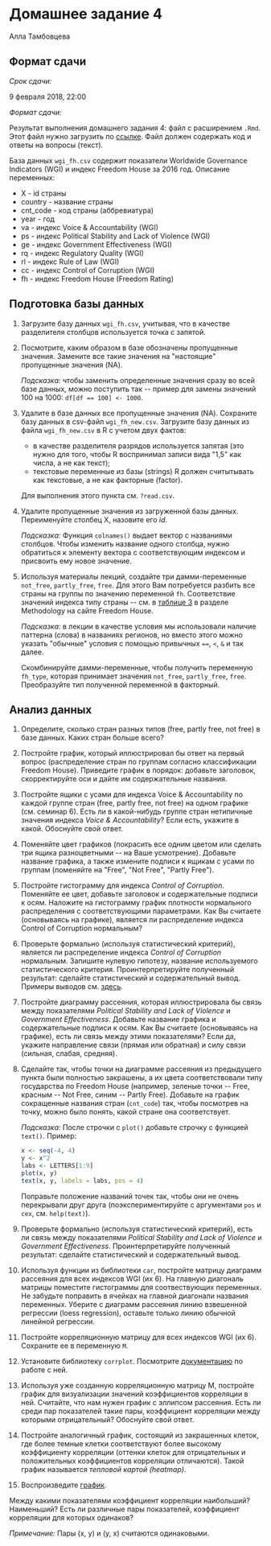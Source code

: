 Домашнее задание 4
================
Алла Тамбовцева

Формат сдачи
------------

*Срок сдачи:*

9 февраля 2018, 22:00

*Формат сдачи:*

Результат выполнения домашнего задания 4: файл с расширением `.Rmd`. Этот файл нужно загрузить по [ссылке](https://www.dropbox.com/request/YKbzyFqnMR7PL9Bwv4RG). Файл должен содержать код и ответы на вопросы (текст).

База данных `wgi_fh.csv` содержит показатели Worldwide Governance Indicators (WGI) и индекс Freedom House за 2016 год. Описание переменных:

-   X - id страны
-   country - название страны
-   cnt\_code - код страны (аббревиатура)
-   year - год
-   va - индекс Voice & Accountability (WGI)
-   ps - индекс Political Stability and Lack of Violence (WGI)
-   ge - индекс Government Effectiveness (WGI)
-   rq - индекс Regulatory Quality (WGI)
-   rl - индекс Rule of Law (WGI)
-   cc - индекс Control of Corruption (WGI)
-   fh - индекс Freedom House (Freedom Rating)

Подготовка базы данных
----------------------

1.  Загрузите базу данных `wgi_fh.csv`, учитывая, что в качестве разделителя столбцов используется точка с запятой.

2.  Посмотрите, каким образом в базе обозначены пропущенные значения. Замените все такие значения на "настоящие" пропущенные значения (NA).

    *Подсказка:* чтобы заменить определенные значения сразу во всей базе данных, можно поступить так -- пример для замены значений 100 на 1000: `df[df == 100] <- 1000`.

3.  Удалите в базе данных все пропущенные значения (NA). Сохраните базу данных в csv-файл `wgi_fh_new.csv`. Загрузите базу данных из файла `wgi_fh_new.csv` в R с учетом двух фактов:

    -   в качестве разделителя разрядов используется запятая (это нужно для того, чтобы R воспринимал записи вида "1,5" как числа, а не как текст);
    -   текстовые переменные из базы (strings) R должен считытывать как текстовые, а не как факторные (factor).

    Для выполнения этого пункта см. `?read.csv`.

4.  Удалите пропущенные значения из загруженной базы данных. Переименуйте столбец X, назовите его *id*.

    *Подсказка:* Функция `colnames()` выдает вектор с названиями столбцов. Чтобы изменить название одного столбца, нужно обратиться к элементу вектора с соответствующим индексом и присвоить ему новое значение.

5.  Используя материалы лекций, создайте три дамми-переменные `not_free`, `partly_free`, `free`. Для этого Вам потребуется разбить все страны на группы по значению переменной `fh`. Соответствие значений индекса типу страны -- см. в [таблице 3](https://freedomhouse.org/report/freedom-world-2016/methodology) в разделе Methodology на сайте Freedom House.

    *Подсказка:* в лекции в качестве условия мы использовали наличие паттерна (слова) в названиях регионов, но вместо этого можно указать "обычные" условия с помощью привычных `==`, `<`, `&` и так далее.

    Скомбинируйте дамми-переменные, чтобы получить переменную `fh_type`, которая принимает значения `not_free`, `partly_free`, `free`. Преобразуйте тип полученной переменной в факторный.

Анализ данных
-------------

1.  Определите, сколько стран разных типов (free, partly free, not free) в базе данных. Каких стран больше всего?

2.  Постройте график, который иллюстрировал бы ответ на первый вопрос (распределение стран по группам согласно классификации Freedom House). Приведите график в порядок: добавьте заголовок, скорректируйте оси и дайте им содержательные названия.

3.  Постройте ящики с усами для индекса Voice & Accountability по каждой группе стран (free, partly free, not free) на одном графике (см. семинар 6). Есть ли в какой-нибудь группе стран нетипичные значения индекса *Voice & Accountability*? Если есть, укажите в какой. Обоснуйте свой ответ.

4.  Поменяйте цвет графиков (покрасить все одним цветом или сделать три ящика разноцветными -- на Ваше усмотрение). Добавьте название графика, а также измените подписи к ящикам с усами по группам (поменяйте на "Free", "Not Free", "Partly Free").

5.  Постройте гистограмму для индекса *Control of Corruption*. Поменяйте ее цвет, добавьте заголовок и содержательные подписи к осям. Наложите на гистограмму график плотности нормального распределения с соответствующими параметрами. Как Вы считаете (основываясь на графике), является ли распределение индекса Control of Corruption нормальным?

6.  Проверьте формально (используя статистический критерий), является ли распределение индекса *Control of Corruption* нормальным. Запишите нулевую гипотезу, название используемого статистического критерия. Проинтерпретируйте полученный результат: сделайте статистический и содержательный вывод. Примеры выводов см. [здесь](https://github.com/allatambov/R-programming-4/tree/master/homeworks/hw4/interpretation.md).

7.  Постройте диаграмму рассеяния, которая иллюстрировала бы связь между показателями *Political Stability and Lack of Violence* и *Government Effectiveness*. Добавьте название графика и содержательные подписи к осям. Как Вы считаете (основываясь на графике), есть ли связь между этими показателями? Если да, укажите направление связи (прямая или обратная) и силу связи (сильная, слабая, средняя).

8.  Сделайте так, чтобы точки на диаграмме рассеяния из предыдущего пункта были полностью закрашены, а их цвета соответствовали типу государства по Freedom House (например, зеленые точки -- Free, красным -- Not Free, синим -- Partly Free). Добавьте на график сокращенные названия стран (`cnt_code`) так, чтобы посмотрев на точку, можно было понять, какой стране она соответствует.

    *Подсказка:* После строчки с `plot()` добавьте строчку с функцией `text()`. Пример:

    ``` r
    x <- seq(-4, 4)
    y <- x^2
    labs <- LETTERS[1:9]
    plot(x, y)
    text(x, y, labels = labs, pos = 4)
    ```

    Поправьте положение названий точек так, чтобы они не очень перекрывали друг друга (поэкспериментируйте с аргументами `pos` и `cex`, см. `help(text)`).

9.  Проверьте формально (используя статистический критерий), есть ли связь между показателями *Political Stability and Lack of Violence* и *Government Effectiveness*. Проинтерпретируйте полученный результат: сделайте статистический и содержательный вывод.

10. Используя функции из библиотеки `car`, постройте матрицу диаграмм рассеяния для всех индексов WGI (их 6). На главную диагональ матрицы поместите гистограммы для соотвествующих переменных. Не забудьте поправить в ячейках на главной диагонали названия переменных. Уберите с диаграмм рассеяния линию взвешенной регрессии (loess regression), оставьте только линию обычной линейной регрессии.

11. Постройте корреляционную матрицу для всех индексов WGI (их 6). Сохраните ее в переменную `M`.

12. Установите библиотеку `corrplot`. Посмотрите [документацию](https://cran.r-project.org/web/packages/corrplot/vignettes/corrplot-intro.html) по работе с ней.

13. Используя уже созданную корреляционную матрицу M, постройте график для визуализации значений коэффициентов корреляции в ней. Считайте, что нам нужен график с эллипсом рассеяния. Есть ли среди пар показателей такие пары, коэффициент корреляции между которыми отрицательный? Обоснуйте свой ответ.

14. Постройте аналогичный график, состоящий из закрашенных клеток, где более темные клетки соответствуют более высокому коэффициенту корреляции (оттенки клеток для отрицательных и положительных коэффициентов корреляции отличаются). Такой график называется *тепловой картой (heatmap)*.

15. Воспроизведите [график](https://github.com/allatambov/R-programming-4/tree/master/homeworks/hw4/corrm.png).

Между какими показателями коэффициент корреляции наибольший? Наименьший? Есть ли различные пары показателей, коэффициент корреляции для которых одинаков?

*Примечание:* Пары (x, y) и (y, x) считаются одинаковыми.
